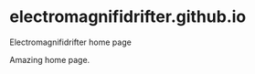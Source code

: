 # electromagnifidrifter.github.io
Electromagnifidrifter home page

Amazing home page.  


  



  


     









  









